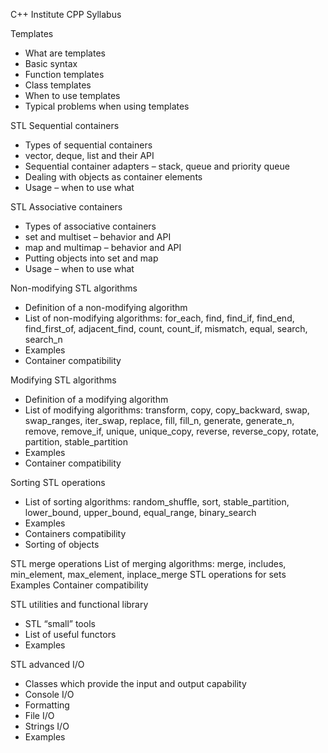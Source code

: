 C++ Institute CPP Syllabus



Templates
- What are templates
- Basic syntax
- Function templates
- Class templates
- When to use templates
- Typical problems when using templates


STL Sequential containers
- Types of sequential containers
- vector, deque, list and their API
- Sequential container adapters – stack, queue and priority queue
- Dealing with objects as container elements
- Usage – when to use what


STL Associative containers
- Types of associative containers
- set and multiset – behavior and API
- map and multimap – behavior and API
- Putting objects into set and map
- Usage – when to use what


Non-modifying STL algorithms
- Definition of a non-modifying algorithm
- List of non-modifying algorithms: for_each, find, find_if, find_end, find_first_of, adjacent_find, count, count_if, mismatch, equal, search, search_n
- Examples
- Container compatibility


Modifying STL algorithms
- Definition of a modifying algorithm
- List of modifying algorithms: transform, copy, copy_backward, swap, swap_ranges, iter_swap, replace, fill, fill_n, generate, generate_n, remove, remove_if, unique, unique_copy, reverse, reverse_copy, rotate, partition, stable_partition
- Examples
- Container compatibility


Sorting STL operations
- List of sorting algorithms: random_shuffle, sort, stable_partition, lower_bound, upper_bound, equal_range, binary_search
- Examples
- Containers compatibility
- Sorting of objects


STL merge operations
List of merging algorithms: merge, includes, min_element, max_element, inplace_merge
STL operations for sets
Examples
Container compatibility


STL utilities and functional library
- STL “small” tools
- List of useful functors
- Examples


STL advanced I/O
- Classes which provide the input and output capability
- Console I/O
- Formatting
- File I/O
- Strings I/O
- Examples
